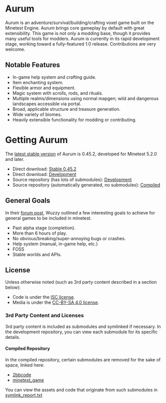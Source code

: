 # Aurum
Aurum is an adventure/survival/building/crafting voxel game built on the Minetest Engine.
Aurum brings core gameplay by default with great extensibility. This game is not only a modding base, though it provides many useful tools for modders.
Aurum is currently in its rapid development stage, working toward a fully-featured 1.0 release. Contributions are very welcome.

## Notable Features
* In-game help system and crafting guide.
* Item enchanting system.
* Flexible armor and equipment.
* Magic system with scrolls, rods, and rituals.
* Multiple realms/dimensions using normal mapgen; wild and dangerous landscapes accessible via portal.
* Broad, applicable structure and treasure generation.
* Wide variety of biomes.
* Heavily extensible functionality for modding or contributing.

# Getting Aurum
The [latest stable version](https://github.com/tigris-mt/aurum-compiled/archive/stable.zip) of Aurum is 0.45.2, developed for Minetest 5.2.0 and later.

* Direct download: [Stable 0.45.2](https://github.com/tigris-mt/aurum-compiled/archive/stable.zip)
* Direct download: [Development](https://github.com/tigris-mt/aurum-compiled/archive/master.zip)
* Source repository (has lots of submodules): [Development](https://github.com/tigris-mt/aurum)
* Source repository (automatically generated, no submodules): [Compiled](https://github.com/tigris-mt/aurum-compiled)

## General Goals
In their [forum post](https://forum.minetest.net/viewtopic.php?f=5&t=19023#p305711), Wuzzy outlined a few interesting goals to achieve for general games to be included in minetest.

* Past alpha stage (completion).
* More than 6 hours of play.
* No obvious/breaking/super-annoying bugs or crashes.
* Help system (manual, in-game help, etc.)
* FOSS
* Stable worlds and APIs.

## License
Unless otherwise noted (such as 3rd party content described in a section below):
* Code is under the [ISC license](https://raw.githubusercontent.com/tigris-mt/aurum-compiled/master/LICENSE.md).
* Media is under the [CC-BY-SA 4.0 license](https://creativecommons.org/licenses/by-sa/4.0/).

### 3rd Party Content and Licenses
3rd party content is included as submodules and symlinked if necessary.
In the development repository, you can view each submodule for its specific details.

#### Compiled Repository
In the compiled repository, certain submodules are removed for the sake of space, linked here:
* [2bbcode](https://github.com/lilydjwg/2bbcode)
* [minetest_game](https://github.com/minetest/minetest_game)

You can view the assets and code that originate from such submodules in [symlink_report.txt](https://raw.githubusercontent.com/tigris-mt/aurum-compiled/master/symlink_report.txt)
